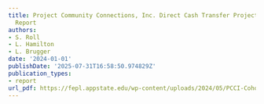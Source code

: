 ```yaml
---
title: Project Community Connections, Inc. Direct Cash Transfer Project. Cohort One
  Report
authors:
- S. Roll
- L. Hamilton
- L. Brugger
date: '2024-01-01'
publishDate: '2025-07-31T16:58:50.974829Z'
publication_types:
- report
url_pdf: https://fepl.appstate.edu/wp-content/uploads/2024/05/PCCI-Cohort-1-Report-1.pdf
---
```


